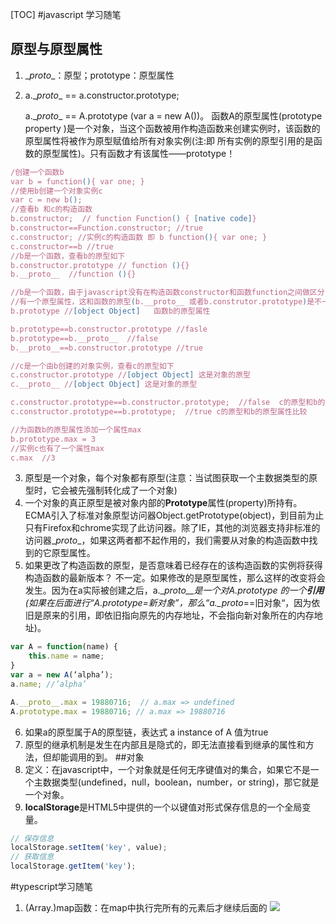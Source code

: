 [TOC]
#javascript 学习随笔
## 原型与原型属性
1. \__proto__：原型；prototype：原型属性
2. a.\__proto__ == a.constructor.prototype;

    a.\__proto__ == A.prototype (var a = new A())。
 函数A的原型属性(prototype property )是一个对象，当这个函数被用作构造函数来创建实例时，该函数的原型属性将被作为原型赋值给所有对象实例(注:即 所有实例的原型引用的是函数的原型属性)。只有函数才有该属性——prototype！
```javascript
/创建一个函数b
var b = function(){ var one; }
//使用b创建一个对象实例c
var c = new b();
//查看b 和c的构造函数
b.constructor;  // function Function() { [native code]}
b.constructor==Function.constructor; //true
c.constructor; //实例c的构造函数 即 b function(){ var one; }
c.constructor==b //true
//b是一个函数，查看b的原型如下
b.constructor.prototype // function (){}
b.__proto__  //function (){}

//b是一个函数，由于javascript没有在构造函数constructor和函数function之间做区分，所以函数像constructor一样，
//有一个原型属性，这和函数的原型(b.__proto__ 或者b.construtor.prototype)是不一样的
b.prototype //[object Object]   函数b的原型属性

b.prototype==b.constructor.prototype //fasle
b.prototype==b.__proto__  //false
b.__proto__==b.constructor.prototype //true

//c是一个由b创建的对象实例，查看c的原型如下
c.constructor.prototype //[object Object] 这是对象的原型
c.__proto__ //[object Object] 这是对象的原型

c.constructor.prototype==b.constructor.prototype;  //false  c的原型和b的原型比较
c.constructor.prototype==b.prototype;  //true c的原型和b的原型属性比较

//为函数b的原型属性添加一个属性max
b.prototype.max = 3
//实例c也有了一个属性max
c.max  //3
```
3. 原型是一个对象，每个对象都有原型(注意：当试图获取一个主数据类型的原型时，它会被先强制转化成了一个对象)
4. 一个对象的真正原型是被对象内部的**Prototype**属性(property)所持有。ECMA引入了标准对象原型访问器Object.getPrototype(object)，到目前为止只有Firefox和chrome实现了此访问器。除了IE，其他的浏览器支持非标准的访问器\__proto__，如果这两者都不起作用的，我们需要从对象的构造函数中找到的它原型属性。
5. 如果更改了构造函数的原型，是否意味着已经存在的该构造函数的实例将获得构造函数的最新版本？
不一定。如果修改的是原型属性，那么这样的改变将会发生。因为在a实际被创建之后，a.\__proto__是一个对A.prototype 的一个**引用**(如果在后面进行“A.prototype=新对象”，那么“a.\__proto__==旧对象“，因为依旧是原来的引用，即依旧指向原先的内存地址，不会指向新对象所在的内存地址)。
```javascript
var A = function(name) {
	this.name = name;
}
var a = new A(‘alpha’);
a.name; //’alpha’

A.__proto__.max = 19880716;  // a.max => undefined
A.prototype.max = 19880716; // a.max => 19880716
```
6. 如果a的原型属于A的原型链，表达式 a instance of A 值为true
7. 原型的继承机制是发生在内部且是隐式的，即无法直接看到继承的属性和方法，但却能调用的到。
##对象
1. 定义：在javascript中，一个对象就是任何无序键值对的集合，如果它不是一个主数据类型(undefined，null，boolean，number，or string)，那它就是一个对象。
2. **localStorage**是HTML5中提供的一个以键值对形式保存信息的一个全局变量。
```javascript
// 保存信息
localStorage.setItem('key', value);
// 获取信息
localStorage.getItem('key');
```
#typescript学习随笔
1. (Array.)map函数：在map中执行完所有的元素后才继续后面的
![](/home/flyman/Pictures/map.png) 